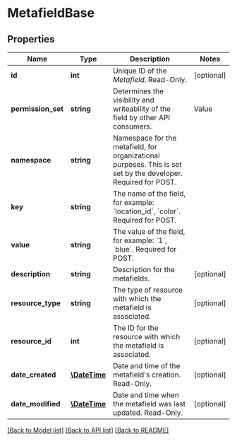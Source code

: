 # MetafieldBase

## Properties
Name | Type | Description | Notes
------------ | ------------- | ------------- | -------------
**id** | **int** | Unique ID of the *Metafield*. Read-Only. | [optional] 
**permission_set** | **string** | Determines the visibility and writeability of the field by other API consumers.  |Value|Description |-|-| |&#x60;app_only&#x60;|Private to the app that owns the field| |&#x60;read&#x60;|Visible to other API consumers| |&#x60;write&#x60;|Open for reading and writing by other API consumers| |&#x60;read_and_sf_access&#x60;|Visible to other API consumers, including on storefront| |&#x60;write_and_sf_access&#x60;|Open for reading and writing by other API consumers, including on storefront| | 
**namespace** | **string** | Namespace for the metafield, for organizational purposes. This is set set by the developer. Required for POST. | 
**key** | **string** | The name of the field, for example: &#x60;location_id&#x60;, &#x60;color&#x60;. Required for POST. | 
**value** | **string** | The value of the field, for example: &#x60;1&#x60;, &#x60;blue&#x60;. Required for POST. | 
**description** | **string** | Description for the metafields. | [optional] 
**resource_type** | **string** | The type of resource with which the metafield is associated. | [optional] 
**resource_id** | **int** | The ID for the resource with which the metafield is associated. | [optional] 
**date_created** | [**\DateTime**](\DateTime.md) | Date and time of the metafield&#x27;s creation. Read-Only. | [optional] 
**date_modified** | [**\DateTime**](\DateTime.md) | Date and time when the metafield was last updated. Read-Only. | [optional] 

[[Back to Model list]](../../README.md#documentation-for-models) [[Back to API list]](../../README.md#documentation-for-api-endpoints) [[Back to README]](../../README.md)

